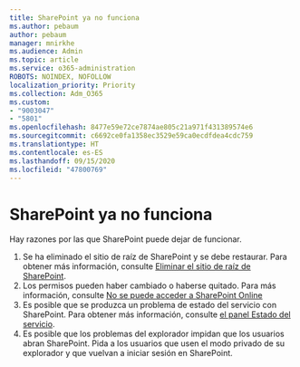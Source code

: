 ```yaml
---
title: SharePoint ya no funciona
ms.author: pebaum
author: pebaum
manager: mnirkhe
ms.audience: Admin
ms.topic: article
ms.service: o365-administration
ROBOTS: NOINDEX, NOFOLLOW
localization_priority: Priority
ms.collection: Adm_O365
ms.custom:
- "9003047"
- "5801"
ms.openlocfilehash: 8477e59e72ce7874ae805c21a971f431389574e6
ms.sourcegitcommit: c6692ce0fa1358ec3529e59ca0ecdfdea4cdc759
ms.translationtype: HT
ms.contentlocale: es-ES
ms.lasthandoff: 09/15/2020
ms.locfileid: "47800769"
---
```

# <a name="sharepoint-is-no-longer-working"></a>SharePoint ya no funciona

Hay razones por las que SharePoint puede dejar de funcionar.

1. Se ha eliminado el sitio de raíz de SharePoint y se debe restaurar. Para obtener más información, consulte [Eliminar el sitio de raíz de SharePoint](https://docs.microsoft.com/sharepoint/troubleshoot/sites/url-that-resides-under-root-site-collection-is-broken).
2. Los permisos pueden haber cambiado o haberse quitado. Para más información, consulte [No se puede acceder a SharePoint Online](https://docs.microsoft.com/sharepoint/troubleshoot/sharing-and-permissions/sharepoint-online-inaccessible)
3. Es posible que se produzca un problema de estado del servicio con SharePoint. Para obtener más información, consulte [el panel Estado del servicio](https://admin.microsoft.com/AdminPortal/Home#/servicehealth).
4. Es posible que los problemas del explorador impidan que los usuarios abran SharePoint. Pida a los usuarios que usen el modo privado de su explorador y que vuelvan a iniciar sesión en SharePoint.
